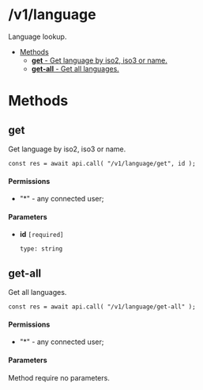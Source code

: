 # /v1/language

Language lookup.

-   [Methods](#methods)
    -   [**get** - Get language by iso2, iso3 or name.](#/v1/language/get)
    -   [**get-all** - Get all languages.](#/v1/language/get-all)

<a id="methods"></a>

# Methods

<a id="/v1/language/get"></a>

## get

Get language by iso2, iso3 or name.

```
const res = await api.call( "/v1/language/get", id );
```

#### Permissions

-   "\*" - any connected user;

#### Parameters

-   **id** `[required]`

    ```
    type: string
    ```

<a id="/v1/language/get-all"></a>

## get-all

Get all languages.

```
const res = await api.call( "/v1/language/get-all" );
```

#### Permissions

-   "\*" - any connected user;

#### Parameters

Method require no parameters.
